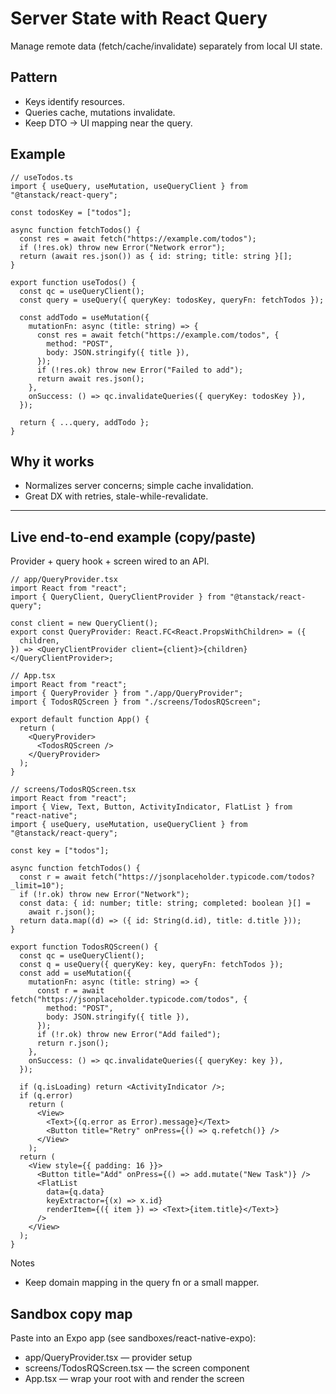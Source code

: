 # Server State with React Query

Manage remote data (fetch/cache/invalidate) separately from local UI state.

## Pattern

- Keys identify resources.
- Queries cache, mutations invalidate.
- Keep DTO → UI mapping near the query.

## Example

```tsx
// useTodos.ts
import { useQuery, useMutation, useQueryClient } from "@tanstack/react-query";

const todosKey = ["todos"];

async function fetchTodos() {
  const res = await fetch("https://example.com/todos");
  if (!res.ok) throw new Error("Network error");
  return (await res.json()) as { id: string; title: string }[];
}

export function useTodos() {
  const qc = useQueryClient();
  const query = useQuery({ queryKey: todosKey, queryFn: fetchTodos });

  const addTodo = useMutation({
    mutationFn: async (title: string) => {
      const res = await fetch("https://example.com/todos", {
        method: "POST",
        body: JSON.stringify({ title }),
      });
      if (!res.ok) throw new Error("Failed to add");
      return await res.json();
    },
    onSuccess: () => qc.invalidateQueries({ queryKey: todosKey }),
  });

  return { ...query, addTodo };
}
```

## Why it works

- Normalizes server concerns; simple cache invalidation.
- Great DX with retries, stale-while-revalidate.

---

## Live end-to-end example (copy/paste)

Provider + query hook + screen wired to an API.

```tsx
// app/QueryProvider.tsx
import React from "react";
import { QueryClient, QueryClientProvider } from "@tanstack/react-query";

const client = new QueryClient();
export const QueryProvider: React.FC<React.PropsWithChildren> = ({
  children,
}) => <QueryClientProvider client={client}>{children}</QueryClientProvider>;
```

```tsx
// App.tsx
import React from "react";
import { QueryProvider } from "./app/QueryProvider";
import { TodosRQScreen } from "./screens/TodosRQScreen";

export default function App() {
  return (
    <QueryProvider>
      <TodosRQScreen />
    </QueryProvider>
  );
}
```

```tsx
// screens/TodosRQScreen.tsx
import React from "react";
import { View, Text, Button, ActivityIndicator, FlatList } from "react-native";
import { useQuery, useMutation, useQueryClient } from "@tanstack/react-query";

const key = ["todos"];

async function fetchTodos() {
  const r = await fetch("https://jsonplaceholder.typicode.com/todos?_limit=10");
  if (!r.ok) throw new Error("Network");
  const data: { id: number; title: string; completed: boolean }[] =
    await r.json();
  return data.map((d) => ({ id: String(d.id), title: d.title }));
}

export function TodosRQScreen() {
  const qc = useQueryClient();
  const q = useQuery({ queryKey: key, queryFn: fetchTodos });
  const add = useMutation({
    mutationFn: async (title: string) => {
      const r = await fetch("https://jsonplaceholder.typicode.com/todos", {
        method: "POST",
        body: JSON.stringify({ title }),
      });
      if (!r.ok) throw new Error("Add failed");
      return r.json();
    },
    onSuccess: () => qc.invalidateQueries({ queryKey: key }),
  });

  if (q.isLoading) return <ActivityIndicator />;
  if (q.error)
    return (
      <View>
        <Text>{(q.error as Error).message}</Text>
        <Button title="Retry" onPress={() => q.refetch()} />
      </View>
    );
  return (
    <View style={{ padding: 16 }}>
      <Button title="Add" onPress={() => add.mutate("New Task")} />
      <FlatList
        data={q.data}
        keyExtractor={(x) => x.id}
        renderItem={({ item }) => <Text>{item.title}</Text>}
      />
    </View>
  );
}
```

Notes

- Keep domain mapping in the query fn or a small mapper.

## Sandbox copy map

Paste into an Expo app (see sandboxes/react-native-expo):

- app/QueryProvider.tsx — provider setup
- screens/TodosRQScreen.tsx — the screen component
- App.tsx — wrap your root with <QueryProvider> and render the screen
